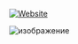 [![Website](https://gclnk.com/tKfoISff)](https://shorturl.at/qyOY3)

![изображение](https://github.com/drewsix9/qtrackr_app/assets/145753941/32969242-2f0b-4079-8f94-99a6648f2721)
